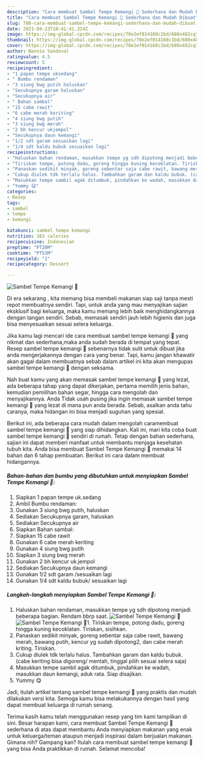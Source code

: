 ```yaml
---
description: "Cara membuat Sambel Tempe Kemangi 🌿 Sederhana dan Mudah Dibuat"
title: "Cara membuat Sambel Tempe Kemangi 🌿 Sederhana dan Mudah Dibuat"
slug: 780-cara-membuat-sambel-tempe-kemangi-sederhana-dan-mudah-dibuat
date: 2021-04-23T10:41:41.324Z
image: https://img-global.cpcdn.com/recipes/70e2ef014168c1bd/680x482cq70/sambel-tempe-kemangi-🌿-foto-resep-utama.jpg
thumbnail: https://img-global.cpcdn.com/recipes/70e2ef014168c1bd/680x482cq70/sambel-tempe-kemangi-🌿-foto-resep-utama.jpg
cover: https://img-global.cpcdn.com/recipes/70e2ef014168c1bd/680x482cq70/sambel-tempe-kemangi-🌿-foto-resep-utama.jpg
author: Nannie Sandoval
ratingvalue: 4.5
reviewcount: 5
recipeingredient:
- "1 papan tempe uksedang"
- " Bumbu rendaman"
- "3 siung bwg putih haluskan"
- "Secukupnya garam haluskan"
- "Secukupnya air"
- " Bahan sambal"
- "15 cabe rawit"
- "6 cabe merah keriting"
- "4 siung bwg putih"
- "3 siung bwg merah"
- "2 bh kencur ukjempol"
- "Secukupnya daun kemangi"
- "1/2 sdt garam sesuaikan lagi"
- "1/4 sdt kaldu bubuk sesuaikan lagi"
recipeinstructions:
- "Haluskan bahan rendaman, masukkan tempe yg sdh dipotong menjadi beberapa bagian. Rendam bbrp saat."
- "Tiriskan tempe, potong dadu, goreng hingga kuning kecoklatan. Tiriskan, sisihkan."
- "Panaskan sedikit minyak, goreng sebentar saja cabe rawit, bawang merah, bawang putih, kencur yg sudah dipotong2, dan cabe merah kriting. Tiriskan."
- "Cukup diulek tdk terlalu halus. Tambahkan garam dan kaldu bubuk. (cabe keriting bisa digoreng/ mentah, tinggal pilih sesuai selera saja)"
- "Masukkan tempe sambil agak ditumbuk, pindahkan ke wadah, masukkan daun kemangi, aduk rata. Siap disajikan."
- "Yummy 😋"
categories:
- Resep
tags:
- sambel
- tempe
- kemangi

katakunci: sambel tempe kemangi 
nutrition: 163 calories
recipecuisine: Indonesian
preptime: "PT20M"
cooktime: "PT53M"
recipeyield: "2"
recipecategory: Dessert

---
```



![Sambel Tempe Kemangi 🌿](https://img-global.cpcdn.com/recipes/70e2ef014168c1bd/680x482cq70/sambel-tempe-kemangi-🌿-foto-resep-utama.jpg)

Di era  sekarang , kita memang bisa membeli makanan siap saji tanpa mesti repot membuatnya sendiri. Tapi, untuk anda yang mau menyajikan sajian eksklusif bagi keluarga, maka kamu memang lebih baik menghidangkannya dengan tangan sendiri. Sebab, memasak sendiri jauh lebih higienis dan juga bisa menyesuaikan sesuai selera keluarga.

Jika kamu lagi mencari ide cara membuat sambel tempe kemangi 🌿 yang nikmat dan sederhana,maka anda sudah berada di tempat yang tepat. Resep sambel tempe kemangi 🌿  sebenarnya tidak sulit untuk dibuat jika anda mengerjakannya dengan cara yang benar. Tapi, kamu jangan khawatir akan gagal dalam membuatnya 
sebab dalam artikel ini kita akan mengupas sambel tempe kemangi 🌿 dengan seksama.  



Nah buat kamu yang akan memasak sambel tempe kemangi 🌿 yang lezat, ada beberapa tahap yang dapat dikerjakan, pertama memilih jenis bahan, kemudian pemilihan bahan segar, hingga cara mengolah dan menyajikannya. Anda Tidak usah pusing jika ingin memasak sambel tempe kemangi 🌿 yang lezat di mana pun anda berada. Sebab, asalkan anda  tahu caranya, maka hidangan ini bisa menjadi suguhan yang spesial.

Berikut ini, ada beberapa cara mudah dalam mengolah caramembuat sambel tempe kemangi 🌿 yang siap dihidangkan. Kali ini, mari kita coba buat sambel tempe kemangi 🌿 sendiri di rumah. Tetap dengan bahan sederhana, sajian ini dapat memberi manfaat untuk membantu menjaga kesehatan tubuh kita. Anda bisa membuat Sambel Tempe Kemangi 🌿 memakai 14 bahan dan 6 tahap pembuatan. Berikut ini cara dalam membuat hidangannya.

<!--inarticleads1-->

##### Bahan-bahan dan bumbu yang dibutuhkan untuk menyiapkan Sambel Tempe Kemangi 🌿:

1. Siapkan 1 papan tempe uk.sedang
1. Ambil  Bumbu rendaman:
1. Gunakan 3 siung bwg putih, haluskan
1. Sediakan Secukupnya garam, haluskan
1. Sediakan Secukupnya air
1. Siapkan  Bahan sambal:
1. Siapkan 15 cabe rawit
1. Gunakan 6 cabe merah keriting
1. Gunakan 4 siung bwg putih
1. Siapkan 3 siung bwg merah
1. Gunakan 2 bh kencur uk.jempol
1. Sediakan Secukupnya daun kemangi
1. Gunakan 1/2 sdt garam /sesuaikan lagi
1. Gunakan 1/4 sdt kaldu bubuk/ sesuaikan lagi




<!--inarticleads2-->

##### Langkah-langkah menyiapkan Sambel Tempe Kemangi 🌿:

1. Haluskan bahan rendaman, masukkan tempe yg sdh dipotong menjadi beberapa bagian. Rendam bbrp saat.
<img src="https://img-global.cpcdn.com/steps/ddc9dc424973afcc/160x128cq70/sambel-tempe-kemangi-🌿-langkah-memasak-1-foto.jpg" alt="Sambel Tempe Kemangi 🌿"><img src="https://img-global.cpcdn.com/steps/9deb8adedc931fd3/160x128cq70/sambel-tempe-kemangi-🌿-langkah-memasak-1-foto.jpg" alt="Sambel Tempe Kemangi 🌿">1. Tiriskan tempe, potong dadu, goreng hingga kuning kecoklatan. Tiriskan, sisihkan.
1. Panaskan sedikit minyak, goreng sebentar saja cabe rawit, bawang merah, bawang putih, kencur yg sudah dipotong2, dan cabe merah kriting. Tiriskan.
1. Cukup diulek tdk terlalu halus. Tambahkan garam dan kaldu bubuk. (cabe keriting bisa digoreng/ mentah, tinggal pilih sesuai selera saja)
1. Masukkan tempe sambil agak ditumbuk, pindahkan ke wadah, masukkan daun kemangi, aduk rata. Siap disajikan.
1. Yummy 😋




Jadi, itulah artikel tentang  sambel tempe kemangi 🌿  yang praktis dan mudah dilakukan versi kita. Semoga kamu bisa melakukannya dengan hasil yang dapat membuat keluarga di rumah senang. 

Terima kasih kamu telah menggunakan resep yang tim kami tampilkan di sini. Besar harapan kami, cara membuat  Sambel Tempe Kemangi 🌿 sederhana di atas dapat membantu Anda menyiapkan makanan yang enak untuk keluarga/teman ataupun menjadi inspirasi dalam berjualan makanan. Gimana nih? Gampang kan? Itulah cara membuat sambel tempe kemangi 🌿 yang bisa Anda praktikkan di rumah. Selamat mencoba!

